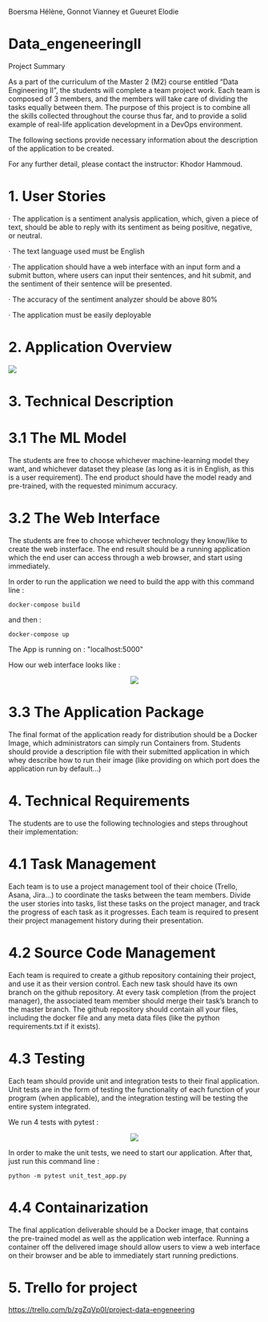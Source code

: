 Boersma Hélène, Gonnot Vianney et Gueuret Elodie
# Data_engeneeringII
Project Summary

As a part of the curriculum of the Master 2 (M2) course entitled “Data Engineering II”, the students will complete a team project work. Each team is composed of 3 members, and the members will take care of dividing the tasks equally between them. The purpose of this project is to combine all the skills collected throughout the course thus far, and to provide a solid example of real-life application development in a DevOps environment.

The following sections provide necessary information about the description of the application to be created.

For any further detail, please contact the instructor: Khodor Hammoud.

# 1. User Stories

· The application is a sentiment analysis application, which, given a piece of text, should be able to reply with its sentiment as being positive, negative, or neutral.

· The text language used must be English

· The application should have a web interface with an input form and a submit button, where users can input their sentences, and hit submit, and the sentiment of their sentence will be presented.

· The accuracy of the sentiment analyzer should be above 80%

· The application must be easily deployable

# 2. Application Overview
<img src="https://cdn.discordapp.com/attachments/761273567693897739/920052233075310592/unknown.png"/>

# 3. Technical Description

# 3.1 The ML Model

The students are free to choose whichever machine-learning model they want, and whichever dataset they please (as long as it is in English, as this is a user requirement). The end product should have the model ready and pre-trained, with the requested minimum accuracy.

# 3.2 The Web Interface

The students are free to choose whichever technology they know/like to create the web insterface. The end result should be a running application which the end user can access through a web browser, and start using immediately.

In order to run the application we need to build the app with this command line :

```
docker-compose build
```

and then :

```
docker-compose up
```

The App is running on : "localhost:5000"

How our web interface looks like : 

<p align="center">
  <img src="analysing.PNG" />
</p>

# 3.3 The Application Package

The final format of the application ready for distribution should be a Docker Image, which administrators can simply run Containers from. Students should provide a description file with their submitted application in which whey describe how to run their image (like providing on which port does the application run by default…)

# 4. Technical Requirements

The students are to use the following technologies and steps throughout their implementation:

# 4.1 Task Management

Each team is to use a project management tool of their choice (Trello, Asana, Jira…) to coordinate the tasks between the team members. Divide the user stories into tasks, list these tasks on the project manager, and track the progress of each task as it progresses. Each team is required to present their project management history during their presentation.

# 4.2 Source Code Management

Each team is required to create a github repository containing their project, and use it as their version control. Each new task should have its own branch on the github repository. At every task completion (from the project manager), the associated team member should merge their task’s branch to the master branch. The github repository should contain all your files, including the docker file and any meta data files (like the python requirements.txt if it exists).

# 4.3 Testing

Each team should provide unit and integration tests to their final application. Unit tests are in the form of testing the functionality of each function of your program (when applicable), and the integration testing will be testing the entire system integrated.

We run 4 tests with pytest : 

<p align="center">
  <img src="image/pytest.PNG" />
</p>

In order to make the unit tests, we need to start our application. After that, just run this command line :

```
python -m pytest unit_test_app.py
```


# 4.4 Containarization

The final application deliverable should be a Docker image, that contains the pre-trained model as well as the application web interface. Running a container off the delivered image should allow users to view a web interface on their browser and be able to immediately start running predictions.

# 5. Trello for project 

https://trello.com/b/zgZqVp0I/project-data-engeneering



